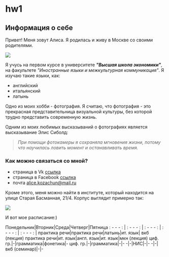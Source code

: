 # hw1
## **Информация о себе**
Привет! Меня зовут Алиса. Я родилась и живу в Москве со своими родителями. 

![](https://pp.userapi.com/c841236/v841236126/55af0/JDQV8l44RMk.jpg)

Я учусь на первом курсе в университете **_"Высшая школа экономики"_**, на факультете *"Иностранные языки и межкультурная коммуникация"*. Я изучаю такие языки, как:
* английский
* итальянский
* латынь

Одно из моих хобби - фотография. Я считаю, что фотография - это прекрасная представительница визуальной культуры, без которой трудно представить современную жизнь.

Одним из моих любимых высказываний о фотографиях является высказывание Элис Сиболд:
> _При помощи фотокамеры я сохраняла мгновения жизни, потому что научилась ловить момент и останавливать время._


### Как можно связаться со мной?
- страница в Vk [ссылка](https://vk.com/alice_kozachun18) 
- страница в Facebook [ссылка](https://www.facebook.com/profile.php?id=100004483804950)
- почта <alice.kozachun@mail.ru>

Кроме этого, меня можно найти в институте, который находится на улице Старая Басманная, 21/4. Корпус выглядит примерно так:

![](https://www.hse.ru/data/2017/08/25/1174057822/%D0%93%D0%BB%D0%B0%D0%B2%D0%BD%D1%8B%D0%B9%20%D0%B2%D1%85%D0%BE%D0%B4.jpg.(1000x787x123).jpg)

И вот мое расписание:)

Понедельник|Вторник|Среда|Четверг|Пятница
: - - - : | : - - - : | : - - - : | : - - - : | : - - - : |
практика речи|практика речи|латынь|ит. язык| вкб (лекция)
практика речи|ит. язык|англ. язык|ит. язык|мкн (лекция)
циф. гр.|-|грамматика|фонетика|-
циф. гр.|-|грамматика|-|-
-|-|НИС|-|-
-|-|вкб (семинар)|-|-
